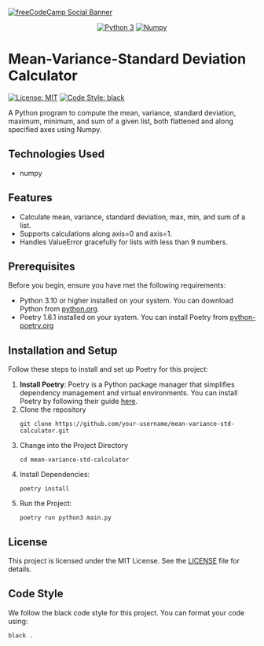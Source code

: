 [![freeCodeCamp Social Banner](https://s3.amazonaws.com/freecodecamp/wide-social-banner.png)](https://www.freecodecamp.org/)

<p style="text-align: center">
  <a href="https://www.python.org"><img src="https://img.shields.io/badge/python-3670A0?style=for-the-badge&logo=python&logoColor=ffdd54" alt="Python 3"/></a>
  <a href="https://numpy.org"><img src="https://img.shields.io/badge/numpy-%23013243.svg?style=for-the-badge&logo=numpy&logoColor=white" alt="Numpy"/></a>
</p>

# Mean-Variance-Standard Deviation Calculator
<a href="https://github.com/psf/black/blob/main/LICENSE"><img alt="License: MIT" src="https://black.readthedocs.io/en/stable/_static/license.svg" /></a>
<a href="https://github.com/psf/black"><img alt="Code Style: black" src="https://img.shields.io/badge/code%20style-black-000000.svg" /></a>

A Python program to compute the mean, variance, standard deviation, maximum, minimum, and sum of a given list, both flattened and along specified axes using Numpy.

## Technologies Used
- numpy

## Features
- Calculate mean, variance, standard deviation, max, min, and sum of a list.
- Supports calculations along axis=0 and axis=1.
- Handles ValueError gracefully for lists with less than 9 numbers.

## Prerequisites

Before you begin, ensure you have met the following requirements:

- Python 3.10 or higher installed on your system. You can download Python from [python.org](https://www.python.org/downloads/).
- Poetry 1.6.1 installed on your system. You can install Poetry from [python-poetry.org](https://python-poetry.org/docs/#installation)

## Installation and Setup
Follow these steps to install and set up Poetry for this project:

1. **Install Poetry**:
   Poetry is a Python package manager that simplifies dependency management and virtual environments. You can install Poetry by following their guide [here](https://python-poetry.org/docs/#installing-with-the-official-installer).
2. Clone the repository
   ```shell
   git clone https://github.com/your-username/mean-variance-std-calculator.git
   ```
3. Change into the Project Directory
   ```shell
   cd mean-variance-std-calculator
   ```
4. Install Dependencies:
   ```shell
   poetry install
   ```
5. Run the Project:
   ```shell
   poetry run python3 main.py 
   ```

## License
This project is licensed under the MIT License. See the [LICENSE](LICENSE) file for details.

## Code Style
We follow the black code style for this project. You can format your code using:
```shell
black .
```

